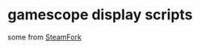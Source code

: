 # gamescope display scripts

some from [SteamFork](https://github.com/SteamFork/distribution/tree/main/PKGBUILD/steamfork-device-support/src/etc/gamescope/scripts/displays)
